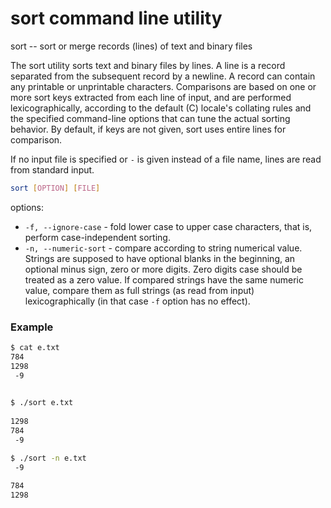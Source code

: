 # sort command line utility

sort -- sort or merge records (lines) of text and binary files

The sort utility sorts text and binary files by lines.  A line is a record separated from the subsequent record by a newline.
A record can contain any printable or unprintable characters.  Comparisons are based on one or more sort
keys extracted from each line of input, and are performed lexicographically, according to the default (C) locale's collating rules and the
specified command-line options that can tune the actual sorting behavior.  By default, if keys are not given, sort uses entire lines for
comparison.

If no input file is specified or `-` is given instead of a file name, lines are read from standard input.

```bash
sort [OPTION] [FILE]
```

options:
* `-f, --ignore-case` - fold lower case to upper case characters, that is, perform case-independent sorting.
* `-n, --numeric-sort` - compare according to string numerical value. Strings are supposed to have optional blanks in the beginning, an optional minus sign, zero or more digits. Zero digits case should be treated as a zero value. If compared strings have the same numeric value, compare them as full strings (as read from input) lexicographically (in that case `-f` option has no effect).

### Example
```bash
$ cat e.txt
784
1298
 -9
  

$ ./sort e.txt
  
1298
784
 -9

$ ./sort -n e.txt
 -9
  
784
1298
